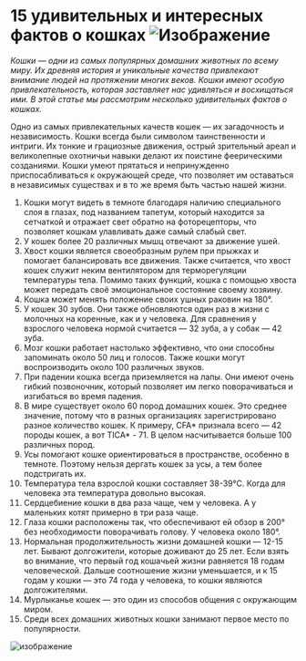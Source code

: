 # 15 удивительных и интересных фактов о кошках ![Изображение](https://cs13.pikabu.ru/avatars/3284/x3284629-1651701772.png)
*Кошки — одни из самых популярных домашних животных по всему миру. Их древняя история и уникальные качества привлекают внимание людей на протяжении многих веков. Кошки имеют особую привлекательность, которая заставляет нас удивляться и восхищаться ими. В этой статье мы рассмотрим несколько удивительных фактов о кошках.*

   Одно из самых привлекательных качеств кошек — их загадочность и независимость. Кошки всегда были символом таинственности и интриги. Их тонкие и грациозные движения, острый зрительный ареал и великолепные охотничьи навыки делают их поистине феерическими созданиями. Кошки умеют прятаться и непринужденно приспосабливаться к окружающей среде, что позволяет им оставаться в независимых существах и в то же время быть частью нашей жизни.

1. Кошки могут видеть в темноте благодаря наличию специального слоя в глазах, под названием тапетум, который находится за сетчаткой и отражает свет обратно на фоторецепторы, что позволяет кошкам улавливать даже самый слабый свет.
2. У кошек более 20 различных мышц отвечают за движение ушей.
3. Хвост кошки является своеобразным рулем при прыжках и помогает балансировать все движения. Также считается, что хвост кошек служит неким вентилятором для терморегуляции температуры тела. Помимо таких функций, кошка с помощью хвоста может передать своё эмоциональное состояние своему хозяину.
4. Кошка может менять положение своих ушных раковин на 180°.
5. У кошек 30 зубов. Они также обновляются один раз в жизни с молочных на коренные, как и у человека. Для сравнения у взрослого человека нормой считается — 32 зуба, а у собак — 42 зуба.
6. Мозг кошки работает настолько эффективно, что они способны запоминать около 50 лиц и голосов. Также кошки могут воспроизводить около 100 различных звуков.
7. При падении кошка всегда приземляется на лапы. Они имеют очень гибкий позвоночник, который позволяет им легко поворачиваться и изгибаться во время падения.
8. В мире существует около 60 пород домашних кошек. Это среднее значение, потому что в разных организациях зарегистрировано разное количество кошек. К примеру, CFA* признала всего — 42 породы кошек, а вот TICA* - 71. В целом насчитывается больше 100 различных пород.
9. Усы помогают кошке ориентироваться в пространстве, особенно в темноте. Поэтому нельзя дергать кошек за усы, а тем более подстригать их.
10. Температура тела взрослой кошки составляет 38-39°С. Когда для человека эта температура довольно высокая.
11. Сердцебиение кошки в два раза чаще, чем у человека. А у маленьких котят примерно в три раза чаще.
12. Глаза кошки расположены так, что обеспечивают ей обзор в 200° без необходимости поворачивать голову. У человека около 180°.
13. Нормальная продолжительность жизни домашней кошки — 12-15 лет. Бывают долгожители, которые доживают до 25 лет. Если взять во внимание, что первый год кошачьей жизни равняется 18 годам человеческой. Дальше соотношение жизни уменьшается, и к 15 годам у кошки — это 74 года у человека, то кошки являются долгожителями.
14. Мурлыканье кошек — это один из способов общения с окружающим миром.
15. Среди всех домашних животных кошки занимают первое место по популярности.

![изображение](https://i.pinimg.com/736x/c8/52/e9/c852e9c562df93900cb92057c7d4527a.jpg)